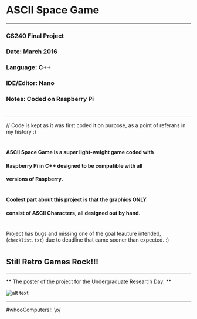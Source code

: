 #  ASCII Space Game 
----------------------------------------------------------------
### CS240 Final Project
### Date: March 2016
### Language: C++ 
### IDE/Editor: Nano
### Notes: Coded on Raspberry Pi
#
----------------------------------------------------------------
// Code is kept as it was first coded it on purpose, 
as a point of referans in my history :)
#
#### ASCII Space Game is a super light-weight game coded with  
#### Raspberry Pi in C++ designed to be compatible with all 
#### versions of Raspberry. 
#
#### Coolest part about this project is that the graphics ONLY
#### consist of ASCII Characters, all designed out by hand. 
#
Project has bugs and missing one of the goal feauture intended,
(`checklist.txt`) due to deadline that came sooner than 
expected. :) 
#
## Still Retro Games Rock!!! 

   
----------------------------------------------------------------
** The poster of the project for the Undergraduate Research Day: **

![alt text](https://media.licdn.com/media-proxy/ext?w=800&h=800&f=n&hash=5OwDfgxDb38c9sLyIpgsKmdk02s%3D&ora=1%2CaFBCTXdkRmpGL2lvQUFBPQ%2CxAVta9Er0Vinkhwfjw8177yE41y87UNCVordEGXyD3u0qYrdf3TrLcbcLbumuV5Een8clFUyfvL6E2HpD8C4fY3sddgk3pTgJo27dA4BYBI3iSdF_NQ8 "ASCII Space Game Poster")

----------------------------------------------------------------

#whooComputers!! \o/ 
